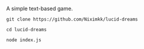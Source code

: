 A simple text-based game.

`git clone https://github.com/Niximkk/lucid-dreams`

`cd lucid-dreams`

`node index.js`
